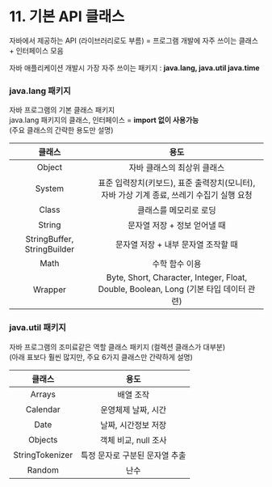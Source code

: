 # 11. 기본 API 클래스

자바에서 제공하는 API (라이브러리로도 부름) = 프로그램 개발에 자주 쓰이는 클래스 + 인터페이스 모음

자바 애플리케이션 개발시 가장 자주 쓰이는 패키지 : **java.lang, java.util java.time**

### java.lang 패키지 
자바 프로그램의 기본 클래스 패키지  
java.lang 패키지의 클래스, 인터페이스 = **import 없이 사용가능**  
(주요 클래스의 간략한 용도만 설명) 

클래스|용도
:---:|:---:
Object|자바 클래스의 최상위 클래스
System|표준 입력장치(키보드), 표준 출력장치(모니터), 자바 가상 기계 종료, 쓰레기 수집기 실행 요청
Class|클래스를 메모리로 로딩
String|문자열 저장 + 정보 얻어낼 때
StringBuffer, StringBuilder|문자열 저장 + 내부 문자열 조작할 때
Math|수학 함수 이용
Wrapper|Byte, Short, Character, Integer, Float, Double, Boolean, Long (기본 타입 데이터 관련)

### java.util 패키지
자바 프로그램의 조미료같은 역할 클래스 패키지 (컬렉션 클래스가 대부분)  
(아래 표보다 훨씬 많지만, 주요 6가지 클래스만 간략하게 설명)

클래스|용도
:---:|:---:
Arrays|배열 조작
Calendar|운영체제 날짜, 시간
Date|날짜, 시간정보 저장
Objects|객체 비교, null 조사
StringTokenizer|특정 문자로 구분된 문자열 추출
Random|난수
